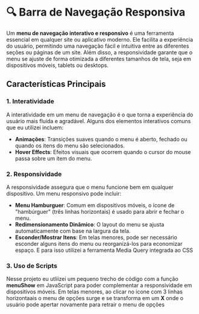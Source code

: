 # 🔍 Barra de Navegação Responsiva

Um **menu de navegação interativo e responsivo** é uma ferramenta essencial em qualquer site ou aplicativo moderno. Ele facilita a experiência do usuário, permitindo uma navegação fácil e intuitiva entre as diferentes seções ou páginas de um site. Além disso, a responsividade garante que o menu se ajuste de forma otimizada a diferentes tamanhos de tela, seja em dispositivos móveis, tablets ou desktops.

## Características Principais

### 1. **Interatividade**
A interatividade em um menu de navegação é o que torna a experiência do usuário mais fluida e agradável. Alguns dos elementos interativos comuns que eu utilizei incluem:

- **Animações**: Transições suaves quando o menu é aberto, fechado ou quando os itens do menu são selecionados.
- **Hover Effects**: Efeitos visuais que ocorrem quando o cursor do mouse passa sobre um item do menu.

### 2. **Responsividade**
A responsividade assegura que o menu funcione bem em qualquer dispositivo. Um menu responsivo pode incluir:
- **Menu Hamburguer**: Comum em dispositivos móveis, o ícone de "hambúrguer" (três linhas horizontais) é usado para abrir e fechar o menu.
- **Redimensionamento Dinâmico**: O layout do menu se ajusta automaticamente com base na largura da tela.
- **Esconder/Mostrar Itens**: Em telas menores, pode ser necessário esconder alguns itens do menu ou reorganizá-los para economizar espaço. E para isso utilizei a ferramenta Media Query integrada ao CSS

### 3. **Uso de Scripts**
Nesse projeto eu utliizei um pequeno trecho de código com a função **menuShow** em JavaScript para poder complementar a responsividade em dispositivos móveis. Em telas menores, ao clicar no icone com 3 linhas horizontaais o menu de opções surge e se transforma em um **X** onde o usuário pode apertar novamente para retrair o menu de opções
